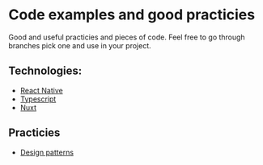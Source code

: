 # Code examples and good practicies

Good and useful practicies and pieces of code.
Feel free to go through branches pick one and use in your project.

## Technologies:

- [React Native](https://github.com/AlbertArakelyanEsterox/code-examples-and-good-practices/tree/react-native)
- [Typescript](https://github.com/AlbertArakelyanEsterox/code-examples-and-good-practices/tree/typescript)
- [Nuxt](https://github.com/AlbertArakelyanEsterox/code-examples-and-good-practices/tree/nuxt)

## Practicies
- [Design patterns](https://github.com/AlbertArakelyanEsterox/code-examples-and-good-practices/tree/design-patterns)
